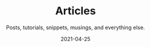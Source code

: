 ---
title: Articles
subtitle: Posts, tutorials, snippets, musings, and everything else.
date: 2021-04-25
type: section
layout: "archives"
---